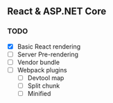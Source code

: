 ## React & ASP.NET Core

### TODO

- [X] Basic React rendering
- [ ] Server Pre-rendering
- [ ] Vendor bundle
- [ ] Webpack plugins
  - [ ] Devtool map
  - [ ] Split chunk
  - [ ] Minified